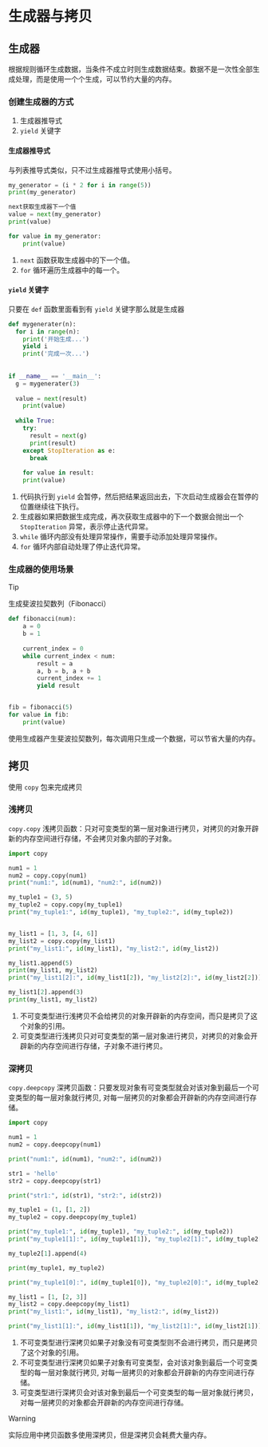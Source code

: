 # 生成器与拷贝

## 生成器

根据规则循环生成数据，当条件不成立时则生成数据结束。数据不是一次性全部生成处理，而是使用一个个生成，可以节约大量的内存。

### 创建生成器的方式

1. 生成器推导式
2. `yield` 关键字

#### 生成器推导式

与列表推导式类似，只不过生成器推导式使用小括号。

```python
my_generator = (i * 2 for i in range(5))
print(my_generator)

next获取生成器下一个值
value = next(my_generator)
print(value)

for value in my_generator:
    print(value)
```

1. `next` 函数获取生成器中的下一个值。
2. `for` 循环遍历生成器中的每一个。

#### `yield` 关键字

只要在 `def` 函数里面看到有 `yield` 关键字那么就是生成器

```python
def mygenerater(n):
  for i in range(n):
    print('开始生成...')
    yield i
    print('完成一次...')
        
        
if __name__ == '__main__':
  g = mygenerater(3)
  
  value = next(result)
	print(value)
  
  while True:
    try:
      result = next(g)
      print(result)
    except StopIteration as e:
      break
  
 	for value in result:
    print(value)
```

1. 代码执行到 `yield` 会暂停，然后把结果返回出去，下次启动生成器会在暂停的位置继续往下执行。
2. 生成器如果把数据生成完成，再次获取生成器中的下一个数据会抛出一个 `StopIteration` 异常，表示停止迭代异常。
3. `while` 循环内部没有处理异常操作，需要手动添加处理异常操作。
4. `for` 循环内部自动处理了停止迭代异常。

### 生成器的使用场景

> [!tip]
>
> 生成斐波拉契数列（Fibonacci）

```python
def fibonacci(num):
    a = 0
    b = 1
    
    current_index = 0
    while current_index < num:
        result = a
        a, b = b, a + b
        current_index += 1
        yield result


fib = fibonacci(5)
for value in fib:
    print(value)
```

使用生成器产生斐波拉契数列，每次调用只生成一个数据，可以节省大量的内存。

## 拷贝

使用 `copy` 包来完成拷贝

### 浅拷贝

`copy.copy` 浅拷贝函数：只对可变类型的第一层对象进行拷贝，对拷贝的对象开辟新的内存空间进行存储，不会拷贝对象内部的子对象。

```python
import copy

num1 = 1
num2 = copy.copy(num1)
print("num1:", id(num1), "num2:", id(num2))

my_tuple1 = (3, 5)
my_tuple2 = copy.copy(my_tuple1)
print("my_tuple1:", id(my_tuple1), "my_tuple2:", id(my_tuple2))


my_list1 = [1, 3, [4, 6]]
my_list2 = copy.copy(my_list1)
print("my_list1:", id(my_list1), "my_list2:", id(my_list2))

my_list1.append(5)
print(my_list1, my_list2)
print("my_list1[2]:", id(my_list1[2]), "my_list2[2]:", id(my_list2[2]))

my_list1[2].append(3)
print(my_list1, my_list2)
```

1. 不可变类型进行浅拷贝不会给拷贝的对象开辟新的内存空间，而只是拷贝了这个对象的引用。
2. 可变类型进行浅拷贝只对可变类型的第一层对象进行拷贝，对拷贝的对象会开辟新的内存空间进行存储，子对象不进行拷贝。

### 深拷贝

`copy.deepcopy` 深拷贝函数：只要发现对象有可变类型就会对该对象到最后一个可变类型的每一层对象就行拷贝, 对每一层拷贝的对象都会开辟新的内存空间进行存储。

```python
import copy

num1 = 1
num2 = copy.deepcopy(num1)

print("num1:", id(num1), "num2:", id(num2))

str1 = 'hello'
str2 = copy.deepcopy(str1)

print("str1:", id(str1), "str2:", id(str2))

my_tuple1 = (1, [1, 2])
my_tuple2 = copy.deepcopy(my_tuple1)

print("my_tuple1:", id(my_tuple1), "my_tuple2:", id(my_tuple2))
print("my_tuple1[1]:", id(my_tuple1[1]), "my_tuple2[1]:", id(my_tuple2[1]))

my_tuple2[1].append(4)

print(my_tuple1, my_tuple2)

print("my_tuple1[0]:", id(my_tuple1[0]), "my_tuple2[0]:", id(my_tuple2[0]))

my_list1 = [1, [2, 3]]
my_list2 = copy.deepcopy(my_list1)
print("my_list1:", id(my_list1), "my_list2:", id(my_list2))

print("my_list1[1]:", id(my_list1[1]), "my_list2[1]:", id(my_list2[1]))
```

1. 不可变类型进行深拷贝如果子对象没有可变类型则不会进行拷贝，而只是拷贝了这个对象的引用。
2. 不可变类型进行深拷贝如果子对象有可变类型，会对该对象到最后一个可变类型的每一层对象就行拷贝, 对每一层拷贝的对象都会开辟新的内存空间进行存储。
3. 可变类型进行深拷贝会对该对象到最后一个可变类型的每一层对象就行拷贝，对每一层拷贝的对象都会开辟新的内存空间进行存储。

> [!warning]
>
> 实际应用中拷贝函数多使用深拷贝，但是深拷贝会耗费大量内存。
